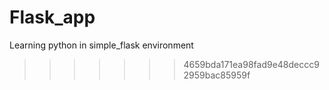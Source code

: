 # Flask_app
Learning python in simple_flask environment
>>>>>>> 4659bda171ea98fad9e48deccc92959bac85959f
